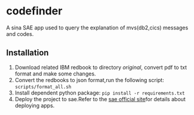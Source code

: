 # codefinder
A sina SAE app used to query the explanation of mvs(db2,cics) messages and codes.
## Installation
1. Download related IBM redbook to directory _original_, convert pdf to txt format and make some changes.
2. Convert the redbooks to json format,run the following script:
`scripts/format_all.sh`
3. Install dependent python package:
`pip install -r requirements.txt`
4. Deploy the project to sae.Refer to the [sae official site](http://www.sinacloud.com/doc/sae/python/index.html)for details about deploying apps.

